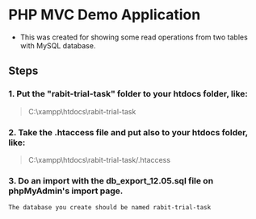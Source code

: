 # PHP MVC Demo Application 
* This was created for showing some read operations from two tables with MySQL database.

## Steps
### 1. Put the "rabit-trial-task" folder to your htdocs folder, like:
>C:\xampp\htdocs\rabit-trial-task
### 2. Take the .htaccess file and put also to your htdocs folder, like: 
>C:\xampp\htdocs\rabit-trial-task\/.htaccess
### 3. Do an import with the db_export_12.05.sql file on phpMyAdmin's import page. 
    The database you create should be named rabit-trial-task
